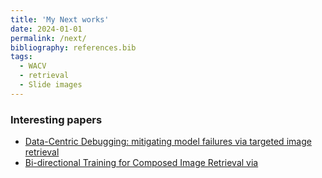 ```yaml
---
title: 'My Next works'
date: 2024-01-01
permalink: /next/
bibliography: references.bib
tags:
  - WACV
  - retrieval
  - Slide images
---
```


### Interesting papers



- [Data-Centric Debugging: mitigating model failures via targeted image retrieval](https://openaccess.thecvf.com/content/WACV2024/papers/Singla_Data-Centric_Debugging_Mitigating_Model_Failures_via_Targeted_Image_Retrieval_WACV_2024_paper.pdf)
- [Bi-directional Training for Composed Image Retrieval via](https://openaccess.thecvf.com/content/WACV2024/papers/Liu_Bi-Directional_Training_for_Composed_Image_Retrieval_via_Text_Prompt_Learning_WACV_2024_paper.pdf)
